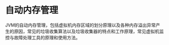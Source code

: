 #   自动内存管理

JVM的自动内存管理，包括虚拟机内存区域的划分原理以及各种内存溢出异常产生的原因，常见的垃圾收集算法以及垃圾收集器的特点和工作原理，常见虚拟机监控与故障处理工具的原理和使用方法。



